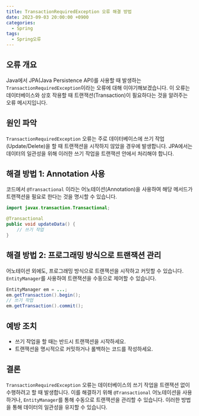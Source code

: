 ```yaml
---
title: TransactionRequiredException 오류 해결 방법
date: 2023-09-03 20:00:00 +0900
categories:
  - Spring
tags:
  - Spring오류
---
```

## 오류 개요

Java에서 JPA(Java Persistence API)를 사용할 때 발생하는 `TransactionRequiredException`이라는 오류에 대해 이야기해보겠습니다. 이 오류는 데이터베이스와 상호 작용할 때 트랜잭션(Transaction)이 필요하다는 것을 알려주는 오류 메시지입니다.

## 원인 파악

`TransactionRequiredException` 오류는 주로 데이터베이스에 쓰기 작업(Update/Delete)을 할 때 트랜잭션을 시작하지 않았을 경우에 발생합니다. JPA에서는 데이터의 일관성을 위해 이러한 쓰기 작업을 트랜잭션 안에서 처리해야 합니다.

## 해결 방법 1: Annotation 사용

코드에서 `@Transactional` 이라는 어노테이션(Annotation)을 사용하여 해당 메서드가 트랜잭션을 필요로 한다는 것을 명시할 수 있습니다.

```java
import javax.transaction.Transactional;

@Transactional
public void updateData() {
    // 쓰기 작업
}
```

## 해결 방법 2: 프로그래밍 방식으로 트랜잭션 관리

어노테이션 외에도, 프로그래밍 방식으로 트랜잭션을 시작하고 커밋할 수 있습니다. `EntityManager`를 사용하여 트랜잭션을 수동으로 제어할 수 있습니다.

```java
EntityManager em = ...;
em.getTransaction().begin();
// 쓰기 작업
em.getTransaction().commit();
```

## 예방 조치

- 쓰기 작업을 할 때는 반드시 트랜잭션을 시작하세요.
- 트랜잭션을 명시적으로 커밋하거나 롤백하는 코드를 작성하세요.

## 결론

`TransactionRequiredException` 오류는 데이터베이스의 쓰기 작업을 트랜잭션 없이 수행하려고 할 때 발생합니다. 이를 해결하기 위해 `@Transactional` 어노테이션을 사용하거나, `EntityManager`를 통해 수동으로 트랜잭션을 관리할 수 있습니다. 이러한 방법을 통해 데이터의 일관성을 유지할 수 있습니다.